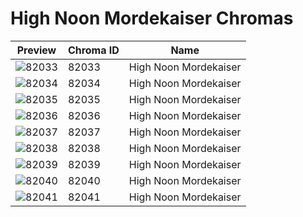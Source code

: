 # High Noon Mordekaiser Chromas



| Preview | Chroma ID | Name |
|---------|-----------|------|
| ![82033](https://raw.communitydragon.org/latest/plugins/rcp-be-lol-game-data/global/default/v1/champion-chroma-images/82/82033.png) | 82033 | High Noon Mordekaiser |
| ![82034](https://raw.communitydragon.org/latest/plugins/rcp-be-lol-game-data/global/default/v1/champion-chroma-images/82/82034.png) | 82034 | High Noon Mordekaiser |
| ![82035](https://raw.communitydragon.org/latest/plugins/rcp-be-lol-game-data/global/default/v1/champion-chroma-images/82/82035.png) | 82035 | High Noon Mordekaiser |
| ![82036](https://raw.communitydragon.org/latest/plugins/rcp-be-lol-game-data/global/default/v1/champion-chroma-images/82/82036.png) | 82036 | High Noon Mordekaiser |
| ![82037](https://raw.communitydragon.org/latest/plugins/rcp-be-lol-game-data/global/default/v1/champion-chroma-images/82/82037.png) | 82037 | High Noon Mordekaiser |
| ![82038](https://raw.communitydragon.org/latest/plugins/rcp-be-lol-game-data/global/default/v1/champion-chroma-images/82/82038.png) | 82038 | High Noon Mordekaiser |
| ![82039](https://raw.communitydragon.org/latest/plugins/rcp-be-lol-game-data/global/default/v1/champion-chroma-images/82/82039.png) | 82039 | High Noon Mordekaiser |
| ![82040](https://raw.communitydragon.org/latest/plugins/rcp-be-lol-game-data/global/default/v1/champion-chroma-images/82/82040.png) | 82040 | High Noon Mordekaiser |
| ![82041](https://raw.communitydragon.org/latest/plugins/rcp-be-lol-game-data/global/default/v1/champion-chroma-images/82/82041.png) | 82041 | High Noon Mordekaiser |